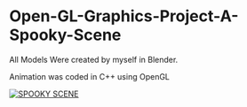 # Open-GL-Graphics-Project-A-Spooky-Scene

All Models Were created by myself in Blender.

Animation was coded in C++ using OpenGL

[![SPOOKY SCENE](https://img.youtube.com/vi/SyM7hBgtCeY/0.jpg)](https://youtu.be/SyM7hBgtCeY "SPOOKY SCENE")
